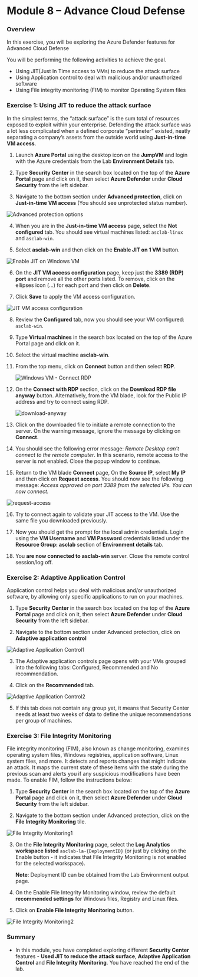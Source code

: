 # Module 8 – Advance Cloud Defense

### Overview

In this exercise, you will be exploring the Azure Defender features for Advanced Cloud Defense

You will be performing the following activities to achieve the goal.

* Using JIT(Just In Time access to VMs) to reduce the attack surface
* Using Application control to deal with malicious and/or unauthorized software
* Using File integrity monitoring (FIM) to monitor Operating System files

### Exercise 1: Using JIT to reduce the attack surface

In the simplest terms, the “attack surface” is the sum total of resources exposed to exploit within your enterprise. Defending the attack surface was a lot less complicated when a defined corporate “perimeter” existed, neatly separating a company’s assets from the outside world using **Just-in-time VM access**.

1.	Launch **Azure Portal** using the desktop icon on the **JumpVM** and login with the Azure credentials from the Lab **Environment Details** tab.

2.	Type **Security Center** in the search box located on the top of the **Azure Portal** page and click on it, then select **Azure Defender** under **Cloud Security** from the left sidebar.

3.	Navigate to the bottom section under **Advanced protection**, click on **Just-in-time VM access** (You should see unprotected status number).

![Advanced protection options](../Images/asc-defender-advanced-protection-jit.gif?raw=true)

4.	When you are in the **Just-in-time VM access** page, select the **Not configured** tab. You should see virtual machines listed: `asclab-linux` and `asclab-win`.

5.	Select **asclab-win** and then click on the **Enable JIT on 1 VM** button.

![Enable JIT on Windows VM](../Images/asc-enable-jit-win-vm.gif?raw=true)

6.	On the **JIT VM access configuration** page, keep just the **3389 (RDP) port** and remove all the other ports listed. To remove, click on the ellipses icon (...) for each port and then click on **Delete**.

7.	Click **Save** to apply the VM access configuration.

![JIT VM access configuration](../Images/asc-jit-vm-access-config.gif?raw=true)

8.	Review the **Configured** tab, now you should see your VM configured: `asclab-win`.

9.	Type **Virtual machines** in the search box located on the top of the Azure Portal page and click on it.

10. Select the virtual machine **asclab-win**.

11. From the top menu, click on **Connect** button and then select **RDP**.

    ![Windows VM - Connect RDP](../Images/asc-win-vm-connect-rdp.gif?raw=true)

12. On the **Connect with RDP** section, click on the **Download RDP file anyway** button. Alternatively, from the VM blade, look for the Public IP address and try to connect using RDP.

    ![download-anyway](../Images/download-anyway.png)

13. Click on the downloaded file to initiate a remote connection to the server. On the warning message, ignore the message by clicking on **Connect**.

14. You should see the following error message: *Remote Desktop can't connect to the remote computer*. In this scenario, remote access to the server is not enabled. Close the popup window to continue.

15. Return to the VM blade **Connect** page, On the **Source IP**, select **My IP** and then click on **Request access**. You should now see the following message: *Access approved on port 3389 from the selected IPs. You can now connect.*

   ![request-access](../Images/request-access.png)

16. Try to connect again to validate your JIT access to the VM. Use the same file you downloaded previously.

17. Now you should get the prompt for the local admin credentials. Login using the **VM Username** and **VM Password** credentials listed under the **Resource Group: asclab** section of **Environment details** tab.

18. You **are now connected to asclab-win** server. Close the remote control session/log off.

### Exercise 2: Adaptive Application Control

Application control helps you deal with malicious and/or unauthorized software, by allowing only specific applications to run on your machines.

1.	Type **Security Center** in the search box located on the top of the **Azure Portal** page and click on it, then select **Azure Defender** under **Cloud Security** from the left sidebar.

2.	Navigate to the bottom section under Advanced protection, click on **Adaptive application control**

![Adaptive Application Control1](../Images/adaptive-application-control.png)

3.	The Adaptive application controls page opens with your VMs grouped into the following tabs: Configured, Recommended and No recommendation.

4.	Click on the **Recommended** tab.

![Adaptive Application Control2](../Images/adaptive-application-control2.png)

5.	If this tab does not contain any group yet, it means that Security Center needs at least two weeks of data to define the unique recommendations per group of machines.

### Exercise 3: File Integrity Monitoring

File integrity monitoring (FIM), also known as change monitoring, examines operating system files, Windows registries, application software, Linux system files, and more. It detects and reports changes that might indicate an attack.
It maps the current state of these items with the state during the previous scan and alerts you if any suspicious modifications have been made. To enable FIM, follow the instructions below:

1.	Type **Security Center** in the search box located on the top of the **Azure Portal** page and click on it, then select **Azure Defender** under **Cloud Security** from the left sidebar.

2.	Navigate to the bottom section under Advanced protection, click on the **File Integrity Monitoring** tile.

![File Integrity Monitoring1](../Images/File-Integrity-Monitoring.png)

3.	On the **File Integrity Monitoring** page, select the **Log Analytics workspace listed** `asclab-la-{DeploymentID}` (or just by clicking on the Enable button - it indicates that File Integrity Monitoring is not enabled for the selected workspace).

    **Note**: Deployment ID can be obtained from the Lab Environment output page.

4.	On the Enable File Integrity Monitoring window, review the default **recommended settings** for Windows files, Registry and Linux files.

5.	Click on **Enable File Integrity Monitoring** button.

![File Integrity Monitoring2](../Images/File-Integrity-Monitoring2.png)

### Summary

  * In this module, you have completed exploring different **Security Center** features - **Used JIT to reduce the attack surface**, **Adaptive Application Control** and **File Integrity Monitoring**. You have reached the end of the lab.
